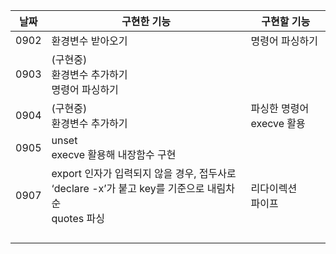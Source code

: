 | 날짜 | 구현한 기능                                                  | 구현할 기능               |
| ---- | ------------------------------------------------------------ | ------------------------- |
| 0902 | 환경변수 받아오기                                            | 명령어 파싱하기           |
| 0903 | (구현중)<br />환경변수 추가하기<br />명령어 파싱하기         |                           |
| 0904 | (구현중)<br />환경변수 추가하기                              | 파싱한 명령어 execve 활용 |
| 0905 | unset<br />execve 활용해 내장함수 구현                       |                           |
| 0907 | export 인자가 입력되지 않을 경우, 접두사로 ‘declare -x’가 붙고 key를 기준으로 내림차순<br />quotes 파싱 | 리다이렉션<br />파이프    |
|      |                                                              |                           |
|      |                                                              |                           |
|      |                                                              |                           |
|      |                                                              |                           |

